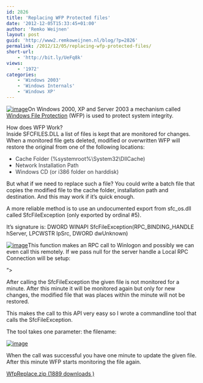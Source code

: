 ```yaml
---
id: 2826
title: 'Replacing WFP Protected files'
date: '2012-12-05T15:33:45+01:00'
author: 'Remko Weijnen'
layout: post
guid: 'http://www2.remkoweijnen.nl/blog/?p=2826'
permalink: /2012/12/05/replacing-wfp-protected-files/
short-url:
    - 'http://bit.ly/UeFq8k'
views:
    - '1972'
categories:
    - 'Windows 2003'
    - 'Windows Internals'
    - 'Windows XP'
---
```


[![image](http://192.168.40.25:8081/wp-content/uploads/2012/12/image_thumb5.png "image")](http://192.168.40.25:8081/wp-content/uploads/2012/12/image5.png)On Windows 2000, XP and Server 2003 a mechanism called [Windows File Protection](http://support.microsoft.com/kb/222193/en-us) (WFP) is used to protect system integrity.

How does WFP Work?   
Inside SFCFILES.DLL a list of files is kept that are monitored for changes. When a monitored file gets deleted, modified or overwritten WFP will restore the original from one of the following locations:

- <font color="#35383d">Cache Folder (%systemroot%\\System32\\DllCache)</font>
- <font color="#35383d">Network Installation Path</font>
- <font color="#35383d">Windows CD (or i386 folder on harddisk)</font>

But what if we need to replace such a file? You could write a batch file that copies the modified file to the cache folder, installation path and destination. And this may work if it’s quick enough.

A more reliable method is to use an undocumented export from sfc\_os.dll called SfcFileException (only exported by ordinal #5).

It’s signature is: DWORD WINAPI SfcFileException(RPC\_BINDING\_HANDLE hServer, LPCWSTR lpSrc, DWORD dwUnknown)

[![image](http://192.168.40.25:8081/wp-content/uploads/2012/12/image_thumb6.png "image")](http://192.168.40.25:8081/wp-content/uploads/2012/12/image6.png)This function makes an RPC call to Winlogon and possibly we can even call this remotely. If we pass null for the server handle a Local RPC Connection will be setup:

 “&gt;

After calling the SfcFileException the given file is not monitored for a minute. After this minute it will be monitored again but only for new changes, the modified file that was places within the minute will not be restored.

This makes the call to this API very easy so I wrote a commandline tool that calls the SfcFileException.

The tool takes one parameter: the filename:

[![image](http://192.168.40.25:8081/wp-content/uploads/2012/12/image_thumb7.png "image")](http://192.168.40.25:8081/wp-content/uploads/2012/12/image7.png)

When the call was successful you have one minute to update the given file. After this minute WFP starts monitoring the file again.

[ WfpReplace.zip (1889 downloads ) ](http://192.168.40.25:8081/download/wfpreplace-zip/?tmstv=1726048920 "Version 1.0")